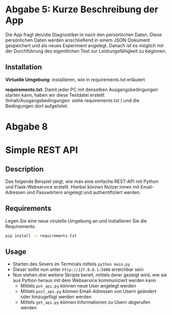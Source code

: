 # Abgabe 5: Kurze Beschreibung der App

Die App fragt den/die Diagnostiker:in nach den persönlichen Daten. Diese persönlichen Daten werden anschließend in einem JSON-Dokument gespeichert und als neues Experiment angelegt. Danach ist es möglich mit der Durchführung des eigentlichen Test zur Leistungsfähigkeit zu beginnen.

## Installation

**Virtuelle Umgebung**: installieren, wie in requirements.txt erläutert

**requirements.txt**: Damit jeder PC mit denselben Ausgangsbedingungen starten kann, haben wir diese Textdatei erstellt (Inhalt/Ausgangsbedingungen: siehe requirements.txt ) und die Bedingungen dort aufgelistet.

# Abgabe 8
# Simple REST API

## Description

Das folgende Beispiel zeigt, wie man eine einfache REST-API mit Python und Flask-Webservice erstellt. Hierbei können Nutzer:innen mit Email-Adressen und Passwörtern angelegt und authentifiziert werden.

## Requirements

Legen Sie eine neue virutelle Umgebung an und installieren Sie die Requirements.

```bash
pip install -r requirements.txt
```

## Usage

- Starten des Severs im Terminals mittels `python main.py`
- Dieser sollte nun unter `http://127.0.0.1:5000` erreichbar sein
- Nun stehen drei weitere Skripte bereit, mittels derer gezeigt wird, wie sie aus Python heraus mit dem Webservice kommuniziert werden kann 
  - Mittels `put_api.py` können neue User angelegt werden
  - Mittels `post_api.py` können Email-Adressen von Usern geändert oder hinzugefügt werden werden
  - Mittels `get_api.py` können Informationen zu Usern abgerufen werden
